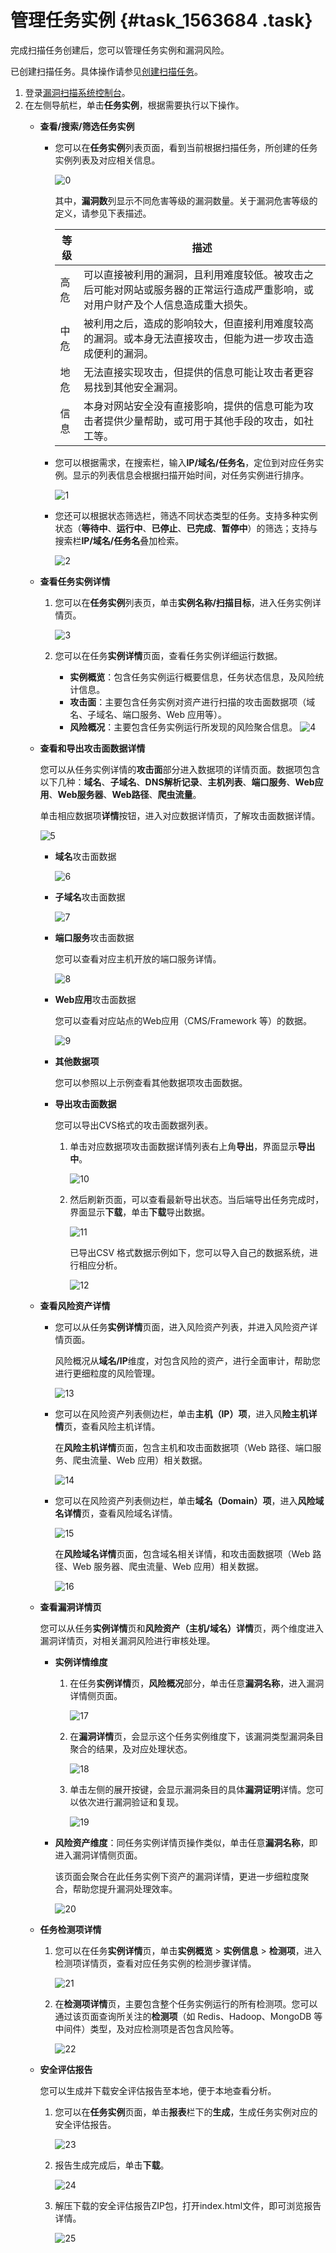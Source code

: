 # 管理任务实例 {#task_1563684 .task}

完成扫描任务创建后，您可以管理任务实例和漏洞风险。

已创建扫描任务。具体操作请参见[创建扫描任务](intl.zh-CN/用户指南/扫描任务/创建扫描任务.md#)。

1.  登录[漏洞扫描系统控制台](https://yundun.console.aliyun.com/?p=avds)。
2.  在左侧导航栏，单击**任务实例**，根据需要执行以下操作。 
    -   **查看/搜索/筛选任务实例** 
        -   您可以在**任务实例**列表页面，看到当前根据扫描任务，所创建的任务实例列表及对应相关信息。

            ![0](http://static-aliyun-doc.oss-cn-hangzhou.aliyuncs.com/assets/img/1240726/156583191554516_zh-CN.png)

            其中，**漏洞数**列显示不同危害等级的漏洞数量。关于漏洞危害等级的定义，请参见下表描述。

            |等级|描述|
            |--|--|
            |高危|可以直接被利用的漏洞，且利用难度较低。被攻击之后可能对网站或服务器的正常运行造成严重影响，或对用户财产及个人信息造成重大损失。|
            |中危|被利用之后，造成的影响较大，但直接利用难度较高的漏洞。或本身无法直接攻击，但能为进一步攻击造成便利的漏洞。|
            |地危|无法直接实现攻击，但提供的信息可能让攻击者更容易找到其他安全漏洞。|
            |信息|本身对网站安全没有直接影响，提供的信息可能为攻击者提供少量帮助，或可用于其他手段的攻击，如社工等。|

        -   您可以根据需求，在搜索栏，输入**IP/域名/任务名**，定位到对应任务实例。显示的列表信息会根据扫描开始时间，对任务实例进行排序。

            ![1](http://static-aliyun-doc.oss-cn-hangzhou.aliyuncs.com/assets/img/1240726/156583191554517_zh-CN.png)

        -   您还可以根据状态筛选栏，筛选不同状态类型的任务。支持多种实例状态（**等待中**、**运行中**、**已停止**、**已完成**、**暂停中**）的筛选；支持与搜索栏**IP/域名/任务名**叠加检索。

            ![2](http://static-aliyun-doc.oss-cn-hangzhou.aliyuncs.com/assets/img/21883/156583191654499_zh-CN.png)

    -   **查看任务实例详情** 
        1.  您可以在**任务实例**列表页，单击**实例名称/扫描目标**，进入任务实例详情页。

            ![3](http://static-aliyun-doc.oss-cn-hangzhou.aliyuncs.com/assets/img/1240726/156583191654518_zh-CN.png)

        2.  您可以在任务**实例详情**页面，查看任务实例详细运行数据。

            -   **实例概览**：包含任务实例运行概要信息，任务状态信息，及风险统计信息。
            -   **攻击面**：主要包含任务实例对资产进行扫描的攻击面数据项（域名、子域名、端口服务、Web 应用等）。
            -   **风险概况**：主要包含任务实例运行所发现的风险聚合信息。
            ![4](http://static-aliyun-doc.oss-cn-hangzhou.aliyuncs.com/assets/img/1240726/156583191654520_zh-CN.png)

    -   **查看和导出攻击面数据详情** 

        您可以从任务实例详情的**攻击面**部分进入数据项的详情页面。数据项包含以下几种：**域名**、**子域名**、**DNS解析记录**、**主机列表**、**端口服务**、**Web应用**、**Web服务器**、**Web路径**、**爬虫流量**。

        单击相应数据项**详情**按钮，进入对应数据详情页，了解攻击面数据详情。

        ![5](http://static-aliyun-doc.oss-cn-hangzhou.aliyuncs.com/assets/img/1240726/156583191654527_zh-CN.png)

        -   **域名**攻击面数据

            ![6](http://static-aliyun-doc.oss-cn-hangzhou.aliyuncs.com/assets/img/1240726/156583191754529_zh-CN.png)

        -   **子域名**攻击面数据

            ![7](http://static-aliyun-doc.oss-cn-hangzhou.aliyuncs.com/assets/img/1240726/156583191754530_zh-CN.png)

        -   **端口服务**攻击面数据

            您可以查看对应主机开放的端口服务详情。

            ![8](http://static-aliyun-doc.oss-cn-hangzhou.aliyuncs.com/assets/img/1240726/156583191854532_zh-CN.png)

        -   **Web应用**攻击面数据

            您可以查看对应站点的Web应用（CMS/Framework 等）的数据。

            ![9](http://static-aliyun-doc.oss-cn-hangzhou.aliyuncs.com/assets/img/1240726/156583191954534_zh-CN.png)

        -   **其他数据项** 

            您可以参照以上示例查看其他数据项攻击面数据。

        -   **导出攻击面数据** 

            您可以导出CVS格式的攻击面数据列表。

            1.  单击对应数据项攻击面数据详情列表右上角**导出**，界面显示**导出中**。

                ![10](http://static-aliyun-doc.oss-cn-hangzhou.aliyuncs.com/assets/img/1240726/156583191954535_zh-CN.png)

            2.  然后刷新页面，可以查看最新导出状态。当后端导出任务完成时，界面显示**下载**，单击**下载**导出数据。

                ![11](http://static-aliyun-doc.oss-cn-hangzhou.aliyuncs.com/assets/img/1240726/156583192054536_zh-CN.png)

                已导出CSV 格式数据示例如下，您可以导入自己的数据系统，进行相应分析。

                ![12](http://static-aliyun-doc.oss-cn-hangzhou.aliyuncs.com/assets/img/1240726/156583192054539_zh-CN.png)

    -   **查看风险资产详情** 
        -   您可以从任务**实例详情**页面，进入风险资产列表，并进入风险资产详情页面。

            风险概况从**域名/IP**维度，对包含风险的资产，进行全面审计，帮助您进行更细粒度的风险管理。

            ![13](http://static-aliyun-doc.oss-cn-hangzhou.aliyuncs.com/assets/img/1240726/156583192054540_zh-CN.png)

        -   您可以在风险资产列表侧边栏，单击**主机（IP）项**，进入风**险主机详情**页，查看风险主机详情。

            在**风险主机详情**页面，包含主机和攻击面数据项（Web 路径、端口服务、爬虫流量、Web 应用）相关数据。

            ![14](http://static-aliyun-doc.oss-cn-hangzhou.aliyuncs.com/assets/img/1240726/156583192154545_zh-CN.png)

        -   您可以在风险资产列表侧边栏，单击**域名（Domain）项**，进入**风险域名详情**页，查看风险域名详情。

            ![15](http://static-aliyun-doc.oss-cn-hangzhou.aliyuncs.com/assets/img/1240726/156583192254548_zh-CN.png)

            在**风险域名详情**页面，包含域名相关详情，和攻击面数据项（Web 路径、Web 服务器、爬虫流量、Web 应用）相关数据。

            ![16](http://static-aliyun-doc.oss-cn-hangzhou.aliyuncs.com/assets/img/1240726/156583192254549_zh-CN.png)

    -   **查看漏洞详情页** 

        您可以从任务**实例详情**页和**风险资产（主机/域名）详情**页，两个维度进入漏洞详情页，对相关漏洞风险进行审核处理。

        -   **实例详情维度** 
            1.  在任务**实例详情**页，**风险概况**部分，单击任意**漏洞名称**，进入漏洞详情侧页面。

                ![17](http://static-aliyun-doc.oss-cn-hangzhou.aliyuncs.com/assets/img/1240726/156583192354562_zh-CN.png)

            2.  在**漏洞详情**页，会显示这个任务实例维度下，该漏洞类型漏洞条目聚合的结果，及对应处理状态。

                ![18](http://static-aliyun-doc.oss-cn-hangzhou.aliyuncs.com/assets/img/1240726/156583192454567_zh-CN.png)

            3.  单击左侧的展开按键，会显示漏洞条目的具体**漏洞证明**详情。您可以依次进行漏洞验证和复现。

                ![19](http://static-aliyun-doc.oss-cn-hangzhou.aliyuncs.com/assets/img/1240726/156583192454572_zh-CN.png)

        -   **风险资产维度**：同任务实例详情页操作类似，单击任意**漏洞名称**，即进入漏洞详情侧页面。

            该页面会聚合在此任务实例下资产的漏洞详情，更进一步细粒度聚合，帮助您提升漏洞处理效率。

            ![20](http://static-aliyun-doc.oss-cn-hangzhou.aliyuncs.com/assets/img/1240726/156583192554577_zh-CN.png)

    -   **任务检测项详情** 
        1.  您可以在任务**实例详情**页，单击**实例概览** \> **实例信息** \> **检测项**，进入检测项详情页，查看对应任务实例的检测步骤详情。

            ![21](http://static-aliyun-doc.oss-cn-hangzhou.aliyuncs.com/assets/img/1240726/156583192554583_zh-CN.png)

        2.  在**检测项详情**页，主要包含整个任务实例运行的所有检测项。您可以通过该页面查询所关注的**检测项**（如 Redis、Hadoop、MongoDB 等中间件）类型，及对应检测项是否包含风险等。

            ![22](http://static-aliyun-doc.oss-cn-hangzhou.aliyuncs.com/assets/img/1240726/156583192654584_zh-CN.png)

    -   **安全评估报告** 

        您可以生成并下载安全评估报告至本地，便于本地查看分析。

        1.  您可以在**任务实例**页面，单击**报表**栏下的**生成**，生成任务实例对应的安全评估报告。

            ![23](http://static-aliyun-doc.oss-cn-hangzhou.aliyuncs.com/assets/img/1240726/156583192654587_zh-CN.png)

        2.  报告生成完成后，单击**下载**。

            ![24](http://static-aliyun-doc.oss-cn-hangzhou.aliyuncs.com/assets/img/1240726/156583192654588_zh-CN.png)

        3.  解压下载的安全评估报告ZIP包，打开index.html文件，即可浏览报告详情。

            ![25](http://static-aliyun-doc.oss-cn-hangzhou.aliyuncs.com/assets/img/1240726/156583192754590_zh-CN.png)


